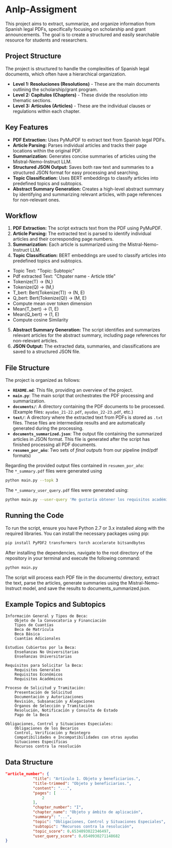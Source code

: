 # Anlp-Assigment

This project aims to extract, summarize, and organize information from Spanish legal PDFs, specifically focusing on scholarship and grant announcements. The goal is to create a structured and easily searchable resource for students and researchers.

## Project Structure

The project is structured to handle the complexities of Spanish legal documents, which often have a hierarchical organization.  

- **Level 1: Resoluciones (Resolutions)** - These are the main documents outlining the scholarship/grant program.  
- **Level 2: Capítulos (Chapters)** - These divide the resolution into thematic sections.  
- **Level 3: Artículos (Articles)** - These are the individual clauses or regulations within each chapter.

## Key Features

- **PDF Extraction:** Uses PyMuPDF to extract text from Spanish legal PDFs.  
- **Article Parsing:** Parses individual articles and tracks their page locations within the original PDF.  
- **Summarization:** Generates concise summaries of articles using the Mistral-Nemo-Instruct LLM.  
- **Structured JSON Output:** Saves both raw text and summaries to a structured JSON format for easy processing and searching.  
- **Topic Classification:** Uses BERT embeddings to classify articles into predefined topics and subtopics.  
- **Abstract Summary Generation:** Creates a high-level abstract summary by identifying and summarizing relevant articles, with page references for non-relevant ones.

## Workflow

1. **PDF Extraction:** The script extracts text from the PDF using PyMuPDF.  
2. **Article Parsing:** The extracted text is parsed to identify individual articles and their corresponding page numbers.  
3. **Summarization:** Each article is summarized using the Mistral-Nemo-Instruct LLM.  
4. **Topic Classification:** BERT embeddings are used to classify articles into predefined topics and subtopics.  

- Topic Text: "Topic: Subtopic"  
- Pdf extracted Text: "Chpater name - Article title"  
- Tokenize(T) -> (N,)  
- Tokenize(Q) -> (M,)  
- T\_bert: Bert(Tokenize(T)) -> (N, E)  
- Q\_bert: Bert(Tokenize(Q)) -> (M, E)  
- Compute mean over token dimension  
- Mean(T\_bert) -> (1, E)  
- Mean(Q\_bert) -> (1, E)
- Compute cosine Similarity

5. **Abstract Summary Generation:**  The script identifies and summarizes relevant articles for the abstract summary, including page references for non-relevant articles.  
6. **JSON Output:** The extracted data, summaries, and classifications are saved to a structured JSON file.

## File Structure

The project is organized as follows:

- **`README.md`**: This file, providing an overview of the project.  
- **`main.py`**: The main script that orchestrates the PDF processing and summarization.  
- **`documents/`**: A directory containing the PDF documents to be processed.  (Example files: `ayudas_21-22.pdf`, `ayudas_22-23.pdf`, etc.)  
- **`text/`**: A directory where the extracted text from PDFs is stored as `.txt` files. These files are intermediate results and are automatically generated during the processing.  
- **`documents_summarized.json`**: The output file containing the summarized articles in JSON format. This file is generated after the script has finished processing all PDF documents.  
- **`resumen_por_año`**: Two sets of *final outputs* from our pipeline (md/pdf formats)

Regarding the provided output files contained in `resumen_por_año`:  
The `*_summary.pdf` files were generated using
```bash
python main.py --topk 3
```
The `*_summary_user_query.pdf` files were generated using:
```bash
python main.py --user-query 'Me gustaría obtener los requisitos académicos y económicos para obtener una beca.' --threshold 0.7 --topk 2
```

## Running the Code

To run the script, ensure you have Python 2.7 or 3.x installed along with the required libraries.  You can install the necessary packages using pip:

```bash
pip install PyPDF2 transformers torch accelerate bitsandbytes
```

After installing the dependencies, navigate to the root directory of the repository in your terminal and execute the following command:

```bash
python main.py
```

The script will process each PDF file in the documents/ directory, extract the text, parse the articles, generate summaries using the Mistral-Nemo-Instruct model, and save the results to documents_summarized.json.

## Example Topics and Subtopics

```
Información General y Tipos de Beca:
    Objeto de la Convocatoria y Financiación
    Tipos de Cuantías
    Beca de Matrícula 
    Beca Básica
    Cuantías Adicionales

Estudios Cubiertos por la Beca:
    Enseñanzas No Universitarias
    Enseñanzas Universitarias

Requisitos para Solicitar la Beca:
    Requisitos Generales
    Requisitos Económicos
    Requisitos Académicos

Proceso de Solicitud y Tramitación:
    Presentación de Solicitud
    Documentación y Autorizaciones
    Revisión, Subsanación y Alegaciones
    Órganos de Selección y Tramitación
    Resolución, Notificación y Consulta de Estado
    Pago de la Beca

Obligaciones, Control y Situaciones Especiales:
    Obligaciones de los Becarios
    Control, Verificación y Reintegro
    Compatibilidades e Incompatibilidades con otras ayudas
    Situaciones Específicas
    Recursos contra la resolución
```

## Data Structure

```json
"article_number": {
            "title": "Artículo 1. Objeto y beneficiarios.",
            "title-trimmed": "Objeto y beneficiarios.",
            "content": "...",
            "pages": [
                2
            ],
            "chapter_number": "I",
            "chapter_name": "Objeto y ámbito de aplicación",
            "summary": "...",
            "topic": "Obligaciones, Control y Situaciones Especiales",
            "subtopic": "Recursos contra la resolución",
            "topic_score": 0.6534093022346497,
            "user_query_score": 0.6540930271148682
}
